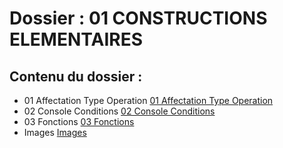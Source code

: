 # Dossier : 01 CONSTRUCTIONS ELEMENTAIRES
 
 ## Contenu du dossier : 
- 01 Affectation Type Operation [01 Affectation Type Operation](./01_Affectation_Type_Operation)
- 02 Console Conditions [02 Console Conditions](./02_Console_Conditions)
- 03 Fonctions [03 Fonctions](./03_Fonctions)
- Images [Images](./Images)
